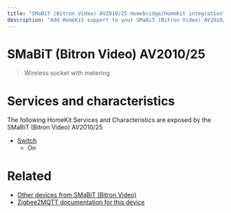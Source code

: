 ```yaml
---
title: "SMaBiT (Bitron Video) AV2010/25 Homebridge/HomeKit integration"
description: "Add HomeKit support to your SMaBiT (Bitron Video) AV2010/25, using Homebridge, Zigbee2MQTT and homebridge-z2m."
---
```

<!---
This file has been GENERATED using src/docgen/docgen.ts
DO NOT EDIT THIS FILE MANUALLY!
-->
# SMaBiT (Bitron Video) AV2010/25
> Wireless socket with metering


# Services and characteristics
The following HomeKit Services and Characteristics are exposed by
the SMaBiT (Bitron Video) AV2010/25

* [Switch](../../switch.md)
  * On


# Related
* [Other devices from SMaBiT (Bitron Video)](../index.md#smabit_bitron_video)
* [Zigbee2MQTT documentation for this device](https://www.zigbee2mqtt.io/devices/AV2010_25.html)